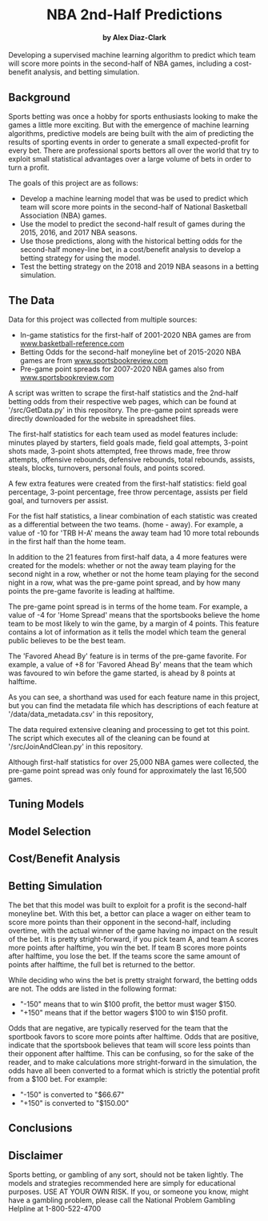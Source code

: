 # <div align="center">NBA 2nd-Half Predictions</div>
#### <div align="center">by Alex Diaz-Clark</div>
Developing a supervised machine learning algorithm to predict which team will score more points in the second-half of NBA games, including a cost-benefit analysis, and betting simulation.

## Background

Sports betting was once a hobby for sports enthusiasts looking to make the games a little more exciting. But with the emergence of machine learning algorithms, predictive models are being built with the aim of predicting the results of sporting events in order to generate a small expected-profit for every bet. There are professional sports bettors all over the world that try to exploit small statistical advantages over a large volume of bets in order to turn a profit.

The goals of this project are as follows:
* Develop a machine learning model that was be used to predict which team will score more points in the second-half of National Basketball Association (NBA) games. 
* Use the model to predict the second-half result of games during the 2015, 2016, and 2017 NBA seasons. 
* Use those predictions, along with the historical betting odds for the second-half money-line bet, in a cost/benefit analysis to develop a betting strategy for using the model. 
* Test the betting strategy on the 2018 and 2019 NBA seasons in a betting simulation.

## The Data

Data for this project was collected from multiple sources:
* In-game statistics for the first-half of 2001-2020 NBA games are from www.basketball-reference.com
* Betting Odds for the second-half moneyline bet of 2015-2020 NBA games are from www.sportsbookreview.com
* Pre-game point spreads for 2007-2020 NBA games also from www.sportsbookreview.com

A script was written to scrape the first-half statistics and the 2nd-half betting odds from their respective web pages, which can be found at '/src/GetData.py' in this repository. The pre-game point spreads were directly downloaded for the website in spreadsheet files. 

The first-half statistics for each team used as model features include: minutes played by starters, field goals made, field goal attempts, 3-point shots made, 3-point shots attempted, free throws made, free throw attempts, offensive rebounds, defensive rebounds, total rebounds, assists, steals, blocks, turnovers, personal fouls, and points scored.

A few extra features were created from the first-half statistics: field goal percentage, 3-point percentage, free throw percentage,  assists per field goal, and turnovers per assist.

For the fist half statistics, a linear combination of each statistic was created as a differential between the two teams. (home - away). For example, a value of -10 for 'TRB H-A' means the away team had 10 more total rebounds in the first half than the home team.

In addition to the 21 features from first-half data, a 4 more features were created for the models: whether or not the away team playing for the second night in a row, whether or not the home team playing for the second night in a row, what was the pre-game point spread, and by how many points the pre-game favorite is leading at halftime.

The pre-game point spread is in terms of the home team. For example, a value of -4 for 'Home Spread' means that the sportsbooks believe the home team to be most likely to win the game, by a margin of 4 points. This feature contains a lot of information as it tells the model which team the general public believes to be the best team.

The 'Favored Ahead By' feature is in terms of the pre-game favorite. For example, a value of +8 for 'Favored Ahead By' means that the team which was favoured to win before the game started, is ahead by 8 points at halftime.

As you can see, a shorthand was used for each feature name in this project, but you can find the metadata file which has descriptions of each feature at '/data/data_metadata.csv' in this repository, 

The data required extensive cleaning and processing to get tot this point. The script which executes all of the cleaning can be found at '/src/JoinAndClean.py' in this repository.

Although first-half statistics for over 25,000 NBA games were collected, the pre-game point spread was only found for approximately the last 16,500 games.

## Tuning Models

## Model Selection

## Cost/Benefit Analysis

## Betting Simulation

The bet that this model was built to exploit for a profit is the second-half moneyline bet. With this bet, a bettor can place a wager on either team to score more points than their opponent in the second-half, including overtime, with the actual winner of the game having no impact on the result of the bet. It is pretty stright-forward, if you pick team A, and team A scores more points after halftime, you win the bet. If team B scores more points after halftime, you lose the bet. If the teams score the same amount of points after halftime, the full bet is returned to the bettor.

While deciding who wins the bet is pretty straight forward, the betting odds are not. The odds are listed in the following format:

* "-150" means that to win $100 profit, the bettor must wager $150.
* "+150" means that if the bettor wagers $100 to win $150 profit.

Odds that are negative, are typically reserved for the team that the sportbook favors to score more points after halftime. Odds that are positive, indicate that the sportsbook believes that team will score less points than their opponent after halftime. This can be confusing, so for the sake of the reader, and to make calculations more stright-forward in the simulation, the odds have all been converted to a format which is strictly the potential profit from a $100 bet. For example:

* "-150" is converted to "$66.67"
* "+150" is converted to "$150.00"

## Conclusions

## Disclaimer
Sports betting, or gambling of any sort, should not be taken lightly. The models and strategies recommended here are simply for educational purposes. USE AT YOUR OWN RISK. If you, or someone you know, might have a gambling problem, please call the National Problem Gambling Helpline at 1-800-522-4700
